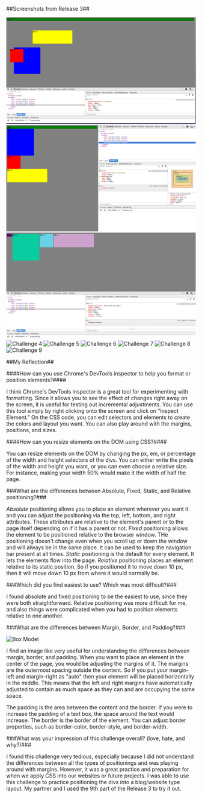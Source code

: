 ##Screenshots from Release 3##

![Challenge 1](imgs/Challenge-1.png)
![Challenge 2](imgs/Challenge-2.png)
![Challenge 3](imgs/Challenge-3.png)
![Challenge 4](chrome-devtools/imgs/Challenge-4.png)
![Challenge 5](chrome-devtools/imgs/Challenge-5.png)
![Challenge 6](chrome-devtools/imgs/Challenge-6.png)
![Challenge 7](chrome-devtools/imgs/Challenge-7.png)
![Challenge 8](chrome-devtools/imgs/Challenge-8.png)
![Challenge 9](chrome-devtools/imgs/Challenge-9.png)

##My Reflection##

####How can you use Chrome's DevTools inspector to help you format or position elements?####

I think Chrome's DevTools inspector is a great tool for experimenting with formatting. Since it allows you to see the effect of changes right away on the screen, it is useful for testing out incremental adjustments. You can use this tool simply by right clicking onto the screen and click on "Inspect Element." On the CSS code, you can edit selectors and elements to create the colors and layout you want. You can also play around with the margins, positions, and sizes.

####How can you resize elements on the DOM using CSS?####

You can resize elements on the DOM by changing the px, em, or percentage of the width and height selectors of the divs. You can either write the pixels of the width and height you want, or you can even choose a relative size. For instance, making your width 50% would make it the width of half the page.

###What are the differences between Absolute, Fixed, Static, and Relative positioning?###

*Absolute* positioning allows you to place an element wherever you want it and you can adjust the positioning via the top, left, bottom, and right attributes. These attributes are relative to the element's parent or to the page itself depending on if it has a parent or not. *Fixed* positioning allows the element to be positioned relative to the browser window. THe positioning doesn't change even when you scroll up or down the window and will always be in the same place. It can be used to keep the navigation bar present at all times. *Static* positioning is the default for every element. It lets the elements flow into the page. *Relative* positioning places an element relative to its static position. So if you positioned it to move down 10 px, then it will move down 10 px from where it would normally be.

###Which did you find easiest to use? Which was most difficult?###

I found absolute and fixed positioning to be the easiest to use, since they were both straightforward. Relative positioning was more difficult for me, and also things were complicated when you had to position elements relative to one another.

###What are the differences between Margin, Border, and Padding?###

![Box Model](/imgs/box-model.gift)

I find an image like very useful for understanding the differences between margin, border, and padding. When you want to place an element in the center of the page, you would be adjusting the margins of it. The margins are the outermost spacing outside the content. So if you put your margin-left and margin-right as "auto" then your element will be placed horizontally in the middle. This means that the left and right margins have automatically adjusted to contain as much space as they can and are occupying the same space.

The padding is the area between the content and the border. If you were to increase the padding of a text box, the space around the text would increase. The border is the border of the element. You can adjust border properties, such as border-color, border-style, and border-width.

###What was your impression of this challenge overall? (love, hate, and why?)###

I found this challenge very tedious, especially because I did not understand the differences between all the types of positionings and was playing around with margins. However, it was a great practice and preparation for when we apply CSS into our websites or future projects. I was able to use this challenge to practice positioning the divs into a blog/website type layout. My partner and I used the 9th part of the Release 3 to try it out.